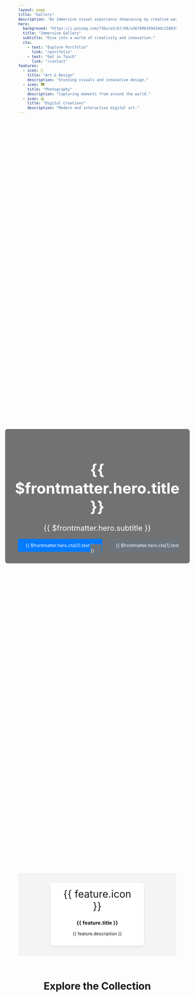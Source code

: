 ```yaml
---
layout: page
title: "Gallery"
description: "An immersive visual experience showcasing my creative works."
hero:
  background: "https://i.pinimg.com/736x/a3/67/89/a36789b269d3ddc150939a31b3a390dd.jpg"      # Gambar background hero khusus gallery
  title: "Immersive Gallery"
  subtitle: "Dive into a world of creativity and innovation."
  cta:
    - text: "Explore Portfolio"
      link: "/portfolio"
    - text: "Get in Touch"
      link: "/contact"
features:
  - icon: 🎨
    title: "Art & Design"
    description: "Stunning visuals and innovative design."
  - icon: 📷
    title: "Photography"
    description: "Capturing moments from around the world."
  - icon: 💻
    title: "Digital Creations"
    description: "Modern and interactive digital art."
---
```


<!-- HERO SECTION -->
<div class="gallery-hero">
  <div class="overlay">
    <h1>{{ $frontmatter.hero.title }}</h1>
    <p>{{ $frontmatter.hero.subtitle }}</p>
    <div class="cta-buttons">
      <a class="btn btn-primary" href="{{ $frontmatter.hero.cta[0].link }}">{{ $frontmatter.hero.cta[0].text }}</a>
      <a class="btn btn-secondary" href="{{ $frontmatter.hero.cta[1].link }}">{{ $frontmatter.hero.cta[1].text }}</a>
    </div>
  </div>
</div>

<!-- FEATURES SECTION -->
<section class="gallery-features">
  <div class="features-container">
    <div v-for="(feature, index) in $frontmatter.features" :key="index" class="feature-item">
      <div class="icon">{{ feature.icon }}</div>
      <h3>{{ feature.title }}</h3>
      <p>{{ feature.description }}</p>
    </div>
  </div>
</section>

<!-- GALLERY CONTENT SECTION -->
<section class="gallery-content">
  <h2>Explore the Collection</h2>
  <ClientOnly>
    <!-- Komponen interaktif: filter untuk kategori karya -->
    <GalleryFilter />
    <!-- Grid dinamis dengan layout masonry & lightbox -->
    <GalleryGrid />
    <!-- Carousel interaktif untuk menampilkan highlight karya -->
    <GalleryCarousel />
  </ClientOnly>
</section>

<style>
/* HERO SECTION */
.gallery-hero {
  position: relative;
  background: url("https://i.pinimg.com/736x/a3/67/89/a36789b269d3ddc150939a31b3a390dd.jpg") center/cover no-repeat;
  height: 60vh;
  display: flex;
  align-items: center;
  justify-content: center;
}
.gallery-hero .overlay {
  background: rgba(0,0,0,0.55);
  padding: 2rem;
  text-align: center;
  color: #fff;
  border-radius: 8px;
}
.gallery-hero h1 {
  font-size: 3rem;
  margin-bottom: 1rem;
}
.gallery-hero p {
  font-size: 1.5rem;
  margin-bottom: 2rem;
}
.cta-buttons a {
  margin: 0 0.5rem;
  padding: 0.75rem 1.5rem;
  border-radius: 4px;
  text-decoration: none;
  color: #fff;
  transition: background 0.3s ease;
}
.btn-primary {
  background: #007bff;
}
.btn-primary:hover {
  background: #0056b3;
}
.btn-secondary {
  background: #6c757d;
}
.btn-secondary:hover {
  background: #495057;
}

/* FEATURES SECTION */
.gallery-features {
  padding: 2rem 1rem;
  background: #f4f4f4;
}
.features-container {
  display: flex;
  flex-wrap: wrap;
  justify-content: center;
  gap: 1.5rem;
}
.feature-item {
  background: #fff;
  border-radius: 8px;
  padding: 1rem 1.5rem;
  text-align: center;
  box-shadow: 0 2px 5px rgba(0,0,0,0.1);
  flex: 1 1 200px;
  max-width: 250px;
}
.feature-item .icon {
  font-size: 2rem;
  margin-bottom: 0.5rem;
}

/* GALLERY CONTENT SECTION */
.gallery-content {
  padding: 2rem 1rem;
}
.gallery-content h2 {
  text-align: center;
  margin-bottom: 1.5rem;
  font-size: 2rem;
}
</style>
